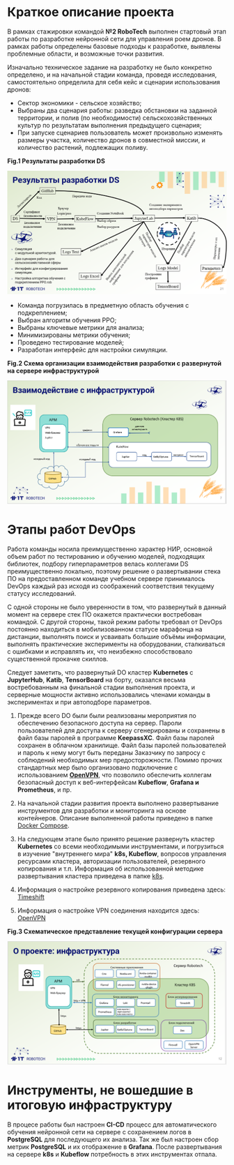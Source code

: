 # Краткое описание проекта

В рамках стажировки командой **№2 RoboTech** выполнен стартовый этап работы по разработке нейронной сети для управления роем дронов. В рамках работы определены базовые подходы к разработке, выявлены проблемные области, и возможные точки развития.

Изначально техническое задание на разработку не было конкретно определено, и на начальной стадии команда, проведя исследования, самостоятельно определила для себя кейс и сценарии использования дронов:

- Сектор экономики - сельское хозяйство;
- Выбраны два сценария работы: разведка обстановки на заданной территории, и полив (по необходимости) сельскохозяйственных культур по результатам выполнения предыдущего сценария;
- При запуске сценариев пользователь может произвольно изменять размеры участка, количество дронов в совместной миссии, и количество растений, подлежащих поливу.


**Fig.1  Результаты разработки DS**


![](https://github.com/Team2RoboTech1TOrg/RoboTech-DO/blob/main/images/DS_results.png)

- Команда погрузилась в предметную область обучения с подкреплением;
- Выбран алгоритм обучения PPO;
- Выбраны ключевые метрики для анализа;
- Минимизированы метрики обучения;
- Проведено тестирование моделей;
- Разработан интерфейс для настройки симуляции.


**Fig.2  Схема организации взаимодействия разработки с развернутой на сервере инфраструктурой**


![](https://github.com/Team2RoboTech1TOrg/RoboTech-DO/blob/main/images/Interaction.png)

# Этапы работ DevOps

Работа команды носила преимущественно характер НИР, основной объем работ по тестированию и обучению моделей, подходящих библиотек, подбору гиперпараметров велась коллегами DS преимущественно локально, поэтому решение о развертывании стека ПО на предоставленном команде учебном сервере принималось DevOps каждый раз исходя из соображений соответствия текущему статусу исследований. 

С одной стороны не было уверенности в том, что развернутый в данный момент на сервере стек ПО окажется практически востребован командой. С другой стороны, такой режим работы требовал от DevOps постоянно находиться в мобилизованном статусе марафонца на дистанции, выполнять поиск и усваивать большие объёмы информации, выполнять практические эксперименты на оборудовании, сталкиваться с ошибками и исправлять их, что неизбежно способствовало существенной прокачке скиллов. 

Следует заметить, что развернутый DO кластер **Kubernetes** с **JupyterHub**, **Katib**, **TensorBoard** на борту, оказался весьма востребованным на финальной стадии выполнения проекта, и серверные мощности активно использовались членами команды в экспериментах и при автоподборе параметров.

1. Прежде всего DO были  были реализованы мероприятия по обеспечению безопасного доступа на сервер. Пароли пользователей для доступа к серверу сгенерированы и сохранены в файл базы паролей в программе **KeepassXC**. Файл базы паролей сохранен в облачном хранилище. Файл базы паролей пользователей и пароль к нему могут быть переданы Заказчику по запросу с соблюдений необходимых мер предосторожности. Помимо прочих стандартных мер было организовано подключение с использованием [**OpenVPN**](https://github.com/Team2RoboTech1TOrg/RoboTech-DO/blob/main/Additionally/OpenVPN.md), что позволило обеспечить коллегам безопасный доступ к веб-интерфейсам **Kubeflow**, **Grafana и Prometheus**, и пр.

2. На начальной стадии развития проекта выполнено развертывание инструментов для разработки и мониторинга на основе контейнеров. Описание выполненной работы приведено в папке  [Docker Compose](https://github.com/Team2RoboTech1TOrg/RoboTech-DO/tree/main/Docker%20Compose).

3. На следующем этапе было принято решение развернуть кластер **Kubernetes**  со всеми необходимыми инструментами, и погрузиться в изучение "внутреннего мира" **k8s, Kubeflow**, вопросов управления ресурсами кластера, авторизации пользователей, резервного копирования и т.п. Информация об использованной методике развертывания кластера приведена в папке [k8s](https://github.com/Team2RoboTech1TOrg/RoboTech-DO/tree/main/k8s).
4. Информация о настройке резервного копирования приведена здесь: [Timeshift](https://github.com/Team2RoboTech1TOrg/RoboTech-DO/tree/main/Additionally/Timeshift.md)

5. Информация о настройке VPN соединения находится здесь: [OpenVPN](https://github.com/Team2RoboTech1TOrg/RoboTech-DO/tree/main/Additionally/OpenVPN.md)


**Fig.3  Схематическое представление текущей конфигурации сервера**


![](https://github.com/Team2RoboTech1TOrg/RoboTech-DO/blob/main/images/Infrastructure.png)

# Инструменты, не вошедшие в итоговую инфраструктуру
В процесе работы был настроен **CI-CD** процесс для автоматического обучения нейронной сети на сервере с сохранением логов в **PostgreSQL** для последующего их анализа. Так же был настроен сбор метрик **PostgreSQL** и их отображение в  **Grafana**. После развертывания на сервере **k8s** и **Kubeflow** потребность в этих инструментах отпала. 
